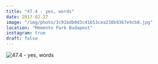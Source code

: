 ```yaml
---
title: "47.4 - yes, words"
date: 2017-02-27
image: "/img/photo/3c91bdb0d3c41653cea238b9367e9cb8.jpg"
location: "Memento Park Budapest"
instagram: true
draft: false
---
```


![47.4 - yes, words](/img/photo/3c91bdb0d3c41653cea238b9367e9cb8.jpg)
